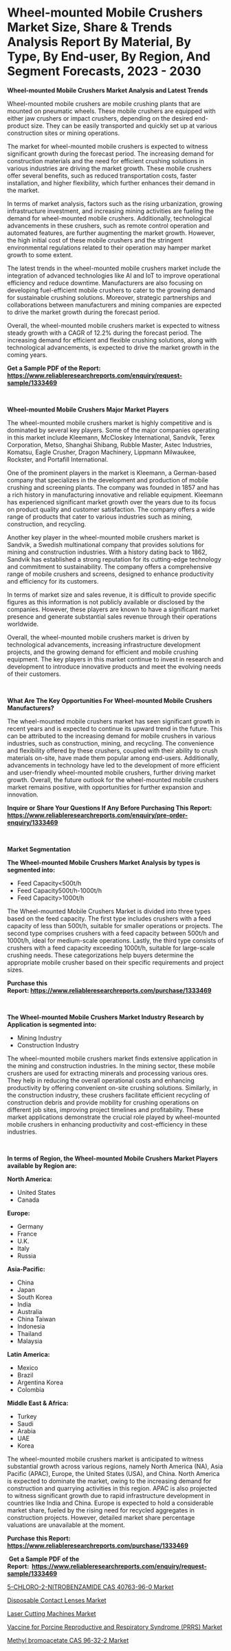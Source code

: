<p><h1>Wheel-mounted Mobile Crushers Market Size, Share & Trends Analysis Report By Material, By Type, By End-user, By Region, And Segment Forecasts, 2023 - 2030</h1></p><p><strong>Wheel-mounted Mobile Crushers Market Analysis and Latest Trends</strong></p>
<p><p>Wheel-mounted mobile crushers are mobile crushing plants that are mounted on pneumatic wheels. These mobile crushers are equipped with either jaw crushers or impact crushers, depending on the desired end-product size. They can be easily transported and quickly set up at various construction sites or mining operations.</p><p>The market for wheel-mounted mobile crushers is expected to witness significant growth during the forecast period. The increasing demand for construction materials and the need for efficient crushing solutions in various industries are driving the market growth. These mobile crushers offer several benefits, such as reduced transportation costs, faster installation, and higher flexibility, which further enhances their demand in the market.</p><p>In terms of market analysis, factors such as the rising urbanization, growing infrastructure investment, and increasing mining activities are fueling the demand for wheel-mounted mobile crushers. Additionally, technological advancements in these crushers, such as remote control operation and automated features, are further augmenting the market growth. However, the high initial cost of these mobile crushers and the stringent environmental regulations related to their operation may hamper market growth to some extent.</p><p>The latest trends in the wheel-mounted mobile crushers market include the integration of advanced technologies like AI and IoT to improve operational efficiency and reduce downtime. Manufacturers are also focusing on developing fuel-efficient mobile crushers to cater to the growing demand for sustainable crushing solutions. Moreover, strategic partnerships and collaborations between manufacturers and mining companies are expected to drive the market growth during the forecast period.</p><p>Overall, the wheel-mounted mobile crushers market is expected to witness steady growth with a CAGR of 12.2% during the forecast period. The increasing demand for efficient and flexible crushing solutions, along with technological advancements, is expected to drive the market growth in the coming years.</p></p>
<p><strong>Get a Sample PDF of the Report:&nbsp; <a href="https://www.reliableresearchreports.com/enquiry/request-sample/1333469">https://www.reliableresearchreports.com/enquiry/request-sample/1333469</a></strong></p>
<p>&nbsp;</p>
<p><strong>Wheel-mounted Mobile Crushers Major Market Players</strong></p>
<p><p>The wheel-mounted mobile crushers market is highly competitive and is dominated by several key players. Some of the major companies operating in this market include Kleemann, McCloskey International, Sandvik, Terex Corporation, Metso, Shanghai Shibang, Rubble Master, Astec Industries, Komatsu, Eagle Crusher, Dragon Machinery, Lippmann Milwaukee, Rockster, and Portafill International.</p><p>One of the prominent players in the market is Kleemann, a German-based company that specializes in the development and production of mobile crushing and screening plants. The company was founded in 1857 and has a rich history in manufacturing innovative and reliable equipment. Kleemann has experienced significant market growth over the years due to its focus on product quality and customer satisfaction. The company offers a wide range of products that cater to various industries such as mining, construction, and recycling.</p><p>Another key player in the wheel-mounted mobile crushers market is Sandvik, a Swedish multinational company that provides solutions for mining and construction industries. With a history dating back to 1862, Sandvik has established a strong reputation for its cutting-edge technology and commitment to sustainability. The company offers a comprehensive range of mobile crushers and screens, designed to enhance productivity and efficiency for its customers.</p><p>In terms of market size and sales revenue, it is difficult to provide specific figures as this information is not publicly available or disclosed by the companies. However, these players are known to have a significant market presence and generate substantial sales revenue through their operations worldwide.</p><p>Overall, the wheel-mounted mobile crushers market is driven by technological advancements, increasing infrastructure development projects, and the growing demand for efficient and mobile crushing equipment. The key players in this market continue to invest in research and development to introduce innovative products and meet the evolving needs of their customers.</p></p>
<p>&nbsp;</p>
<p><strong>What Are The Key Opportunities For Wheel-mounted Mobile Crushers Manufacturers?</strong></p>
<p><p>The wheel-mounted mobile crushers market has seen significant growth in recent years and is expected to continue its upward trend in the future. This can be attributed to the increasing demand for mobile crushers in various industries, such as construction, mining, and recycling. The convenience and flexibility offered by these crushers, coupled with their ability to crush materials on-site, have made them popular among end-users. Additionally, advancements in technology have led to the development of more efficient and user-friendly wheel-mounted mobile crushers, further driving market growth. Overall, the future outlook for the wheel-mounted mobile crushers market remains positive, with opportunities for further expansion and innovation.</p></p>
<p><strong>Inquire or Share Your Questions If Any Before Purchasing This Report: <a href="https://www.reliableresearchreports.com/enquiry/pre-order-enquiry/1333469">https://www.reliableresearchreports.com/enquiry/pre-order-enquiry/1333469</a></strong></p>
<p>&nbsp;</p>
<p><strong>Market Segmentation</strong></p>
<p><strong>The Wheel-mounted Mobile Crushers Market Analysis by types is segmented into:</strong></p>
<p><ul><li>Feed Capacity<500t/h</li><li>Feed Capacity500t/h-1000t/h</li><li>Feed Capacity>1000t/h</li></ul></p>
<p><p>The Wheel-mounted Mobile Crushers Market is divided into three types based on the feed capacity. The first type includes crushers with a feed capacity of less than 500t/h, suitable for smaller operations or projects. The second type comprises crushers with a feed capacity between 500t/h and 1000t/h, ideal for medium-scale operations. Lastly, the third type consists of crushers with a feed capacity exceeding 1000t/h, suitable for large-scale crushing needs. These categorizations help buyers determine the appropriate mobile crusher based on their specific requirements and project sizes.</p></p>
<p><strong>Purchase this Report:&nbsp;<a href="https://www.reliableresearchreports.com/purchase/1333469">https://www.reliableresearchreports.com/purchase/1333469</a></strong></p>
<p>&nbsp;</p>
<p><strong>The Wheel-mounted Mobile Crushers Market Industry Research by Application is segmented into:</strong></p>
<p><ul><li>Mining Industry</li><li>Construction Industry</li></ul></p>
<p><p>The wheel-mounted mobile crushers market finds extensive application in the mining and construction industries. In the mining sector, these mobile crushers are used for extracting minerals and processing various ores. They help in reducing the overall operational costs and enhancing productivity by offering convenient on-site crushing solutions. Similarly, in the construction industry, these crushers facilitate efficient recycling of construction debris and provide mobility for crushing operations on different job sites, improving project timelines and profitability. These market applications demonstrate the crucial role played by wheel-mounted mobile crushers in enhancing productivity and cost-efficiency in these industries.</p></p>
<p>&nbsp;</p>
<p><strong>In terms of Region, the Wheel-mounted Mobile Crushers Market Players available by Region are:</strong></p>
<p>
    <p> <strong> North America: </strong>
        <ul>
            <li>United States</li>
            <li>Canada</li>
        </ul>
        </p> 
    <p> <strong> Europe: </strong>
        <ul>
            <li>Germany</li>
            <li>France</li>
            <li>U.K.</li>
            <li>Italy</li>
            <li>Russia</li>
        </ul>
        </p> 
    <p> <strong> Asia-Pacific: </strong>
        <ul>
            <li>China</li>
            <li>Japan</li>
            <li>South Korea</li>
            <li>India</li>
            <li>Australia</li>
            <li>China Taiwan</li>
            <li>Indonesia</li>
            <li>Thailand</li>
            <li>Malaysia</li>
        </ul>
        </p> 
    <p> <strong> Latin America: </strong>
        <ul>
            <li>Mexico</li>
            <li>Brazil</li>
            <li>Argentina Korea</li>
            <li>Colombia</li>
        </ul>
        </p> 
    <p> <strong> Middle East & Africa: </strong>
        <ul>
            <li>Turkey</li>
            <li>Saudi</li>
            <li>Arabia</li>
            <li>UAE</li>
            <li>Korea</li>
        </ul>
    </p>
    </p>
<p><p>The wheel-mounted mobile crushers market is anticipated to witness substantial growth across various regions, namely North America (NA), Asia Pacific (APAC), Europe, the United States (USA), and China. North America is expected to dominate the market, owing to the increasing demand for construction and quarrying activities in this region. APAC is also projected to witness significant growth due to rapid infrastructure development in countries like India and China. Europe is expected to hold a considerable market share, fueled by the rising need for recycled aggregates in construction projects. However, detailed market share percentage valuations are unavailable at the moment.</p></p>
<p><strong>Purchase this Report: <a href="https://www.reliableresearchreports.com/purchase/1333469">https://www.reliableresearchreports.com/purchase/1333469</a></strong></p>
<p>&nbsp;<strong>Get a Sample PDF of the Report:&nbsp;&nbsp;<a href="https://www.reliableresearchreports.com/enquiry/request-sample/1333469">https://www.reliableresearchreports.com/enquiry/request-sample/1333469</a></strong></p>
<p><strong></strong></p>
<p><p><a href="https://www.linkedin.com/pulse/decoding-5-chloro-2-nitrobenzamide-cas-40763-96-0/">5-CHLORO-2-NITROBENZAMIDE CAS 40763-96-0 Market</a></p><p><a href="https://medium.com/@lottierunte2662/disposable-contact-lenses-market-size-cagr-trends-2024-2030-34f58168266e">Disposable Contact Lenses Market</a></p><p><a href="https://medium.com/@ursulastark1/laser-cutting-machines-market-size-growth-forecast-2023-2030-ca8eec4a8bd5">Laser Cutting Machines Market</a></p><p><a href="https://www.linkedin.com/pulse/vaccine-porcine-reproductive-respiratory-syndrome/">Vaccine for Porcine Reproductive and Respiratory Syndrome (PRRS) Market</a></p><p><a href="https://www.linkedin.com/pulse/decoding-methyl-bromoacetate-cas-96-32-2/">Methyl bromoacetate CAS 96-32-2 Market</a></p></p>